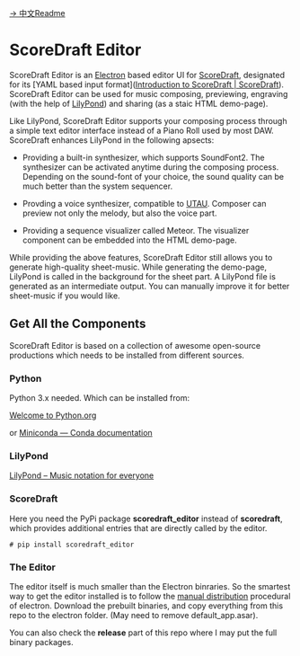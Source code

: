 [-> 中文Readme](README_cn.md)

# ScoreDraft Editor

ScoreDraft Editor is an [Electron](https://www.electronjs.org/) based editor UI for [ScoreDraft](https://github.com/fynv/ScoreDraft), designated for its [YAML based input format]([Introduction to ScoreDraft | ScoreDraft](https://fynv.github.io/ScoreDraft/intro_eng.html#yaml-based-input)). ScoreDraft Editor can be used for music composing, previewing, engraving (with the help of [LilyPond](http://lilypond.org/)) and sharing (as a staic HTML demo-page).

Like LilyPond, ScoreDraft Editor supports your composing process through a simple text editor interface instead of a Piano Roll used by most DAW. ScoreDraft enhances LilyPond in the following apsects:

* Providing a built-in synthesizer, which supports SoundFont2. The synthesizer can be activated anytime during the composing process. Depending on the sound-font of your choice, the sound quality can be much better than the system sequencer.

* Provding a voice synthesizer, compatible to [UTAU]([utau.us](http://utau.us)). Composer can preview not only the melody, but also the voice part.

* Providing a sequence visualizer called Meteor. The visualizer component can be embedded into the HTML demo-page.

While providing the above features, ScoreDraft Editor still allows you to generate high-quality sheet-music. While generating the demo-page, LilyPond is called in the background for the sheet part. A LilyPond file is generated as an intermediate output. You can manually improve it for better sheet-music if you would like.

## Get All the Components

ScoreDraft Editor is based on a collection of awesome open-source productions which needs to be installed from different sources.

### Python

Python 3.x needed. Which can be installed from:

[Welcome to Python.org](https://www.python.org/)

or [Miniconda &mdash; Conda documentation](https://docs.conda.io/en/latest/miniconda.html)

### LilyPond

[LilyPond &ndash; Music notation for everyone](http://lilypond.org/index.html)

### ScoreDraft

Here you need the PyPi package **scoredraft_editor** instead of **scoredraft**, which provides additional entries that are directly called by the editor.

```shell
# pip install scoredraft_editor
```

### The Editor

The editor itself is much smaller than the Electron binraries. So the smartest way to get the editor installed is to follow the [manual distribution](https://www.electronjs.org/docs/latest/tutorial/application-distribution#manual-distribution) procedural of electron. Download the prebuilt binaries, and copy everything from this repo to the electron folder. (May need to remove default_app.asar).

You can also check the **release** part of this repo where I may put the full binary packages.






